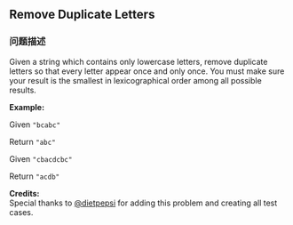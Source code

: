 ## Remove Duplicate Letters  
### 问题描述

Given a string which contains only lowercase letters, remove duplicate letters so that every letter appear once and only once. You must make sure your result is the smallest in lexicographical order among all possible results.



**Example:**<br/>



Given `"bcabc"`<br/>
Return `"abc"`



Given `"cbacdcbc"`<br/>
Return `"acdb"`


**Credits:**<br />Special thanks to [@dietpepsi](https://leetcode.com/discuss/user/dietpepsi) for adding this problem and creating all test cases.
